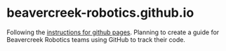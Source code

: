 # beavercreek-robotics.github.io

Following the [instructions for github pages](https://docs.github.com/en/pages).  Planning to create a guide for Beavercreek Robotics teams using GitHub to track their code.
